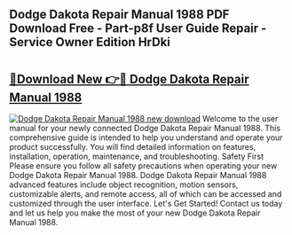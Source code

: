 ## Dodge Dakota Repair Manual 1988 PDF Download Free - Part-p8f User Guide Repair - Service Owner Edition HrDki

# <h2><a href="http://bc46480.oget.top/?id=Dodge+Dakota+Repair+Manual+1988">🔗Download New 👉🔴 Dodge Dakota Repair Manual 1988</a></h2>

[![Dodge Dakota Repair Manual 1988 new download](https://i.imgur.com/5g1atiW.png)](http://bc46480.oget.top/?id=Dodge+Dakota+Repair+Manual+1988)
Welcome to the user manual for your newly connected Dodge Dakota Repair Manual 1988. This comprehensive guide is intended to help you understand and operate your product successfully. You will find detailed information on features, installation, operation, maintenance, and troubleshooting. Safety First Please ensure you follow all safety precautions when operating your new Dodge Dakota Repair Manual 1988. Dodge Dakota Repair Manual 1988 advanced features include object recognition, motion sensors, customizable alerts, and remote access, all of which can be accessed and customized through the user interface. Let's Get Started! Contact us today and let us help you make the most of your new Dodge Dakota Repair Manual 1988.
